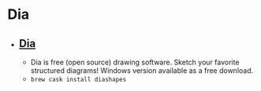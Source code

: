 # Dia
- [Dia](http://dia-installer.de/)
  - 
  - Dia is free (open source) drawing software. Sketch your favorite structured diagrams! Windows version available as a free download.
  - `brew cask install diashapes`
